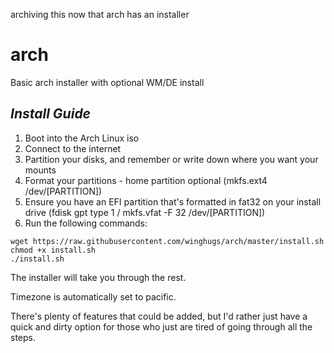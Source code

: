 archiving this now that arch has an installer


# arch
Basic arch installer with optional WM/DE install

*Install Guide*
---
1. Boot into the Arch Linux iso
2. Connect to the internet
3. Partition your disks, and remember or write down where you want your mounts
4. Format your partitions - home partition optional (mkfs.ext4 /dev/[PARTITION])
5. Ensure you have an EFI partition that's formatted in fat32 on your install drive (fdisk gpt type 1 / mkfs.vfat -F 32 /dev/[PARTITION])
6. Run the following commands:
```
wget https://raw.githubusercontent.com/winghugs/arch/master/install.sh
chmod +x install.sh
./install.sh
```

The installer will take you through the rest.

Timezone is automatically set to pacific.

There's plenty of features that could be added, but I'd rather just have a quick and dirty option for those who just are tired of going through all the steps.
